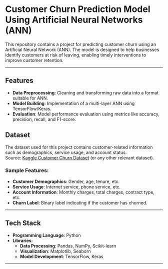 # Customer Churn Prediction Model Using Artificial Neural Networks (ANN)

This repository contains a project for predicting customer churn using an Artificial Neural Network (ANN). The model is designed to help businesses identify customers at risk of leaving, enabling timely interventions to improve customer retention.

---

## Features

- **Data Preprocessing**: Cleaning and transforming raw data into a format suitable for ANN.
- **Model Building**: Implementation of a multi-layer ANN using TensorFlow/Keras.
- **Evaluation**: Model performance evaluation using metrics like accuracy, precision, recall, and F1-score.

## Dataset

The dataset used for this project contains customer-related information such as demographics, service usage, and account status.  
Source: [Kaggle Customer Churn Dataset](https://www.kaggle.com/blastchar/telco-customer-churn) (or any other relevant dataset).

### Sample Features:

- **Customer Demographics**: Gender, age, tenure, etc.
- **Service Usage**: Internet service, phone service, etc.
- **Account Information**: Monthly charges, total charges, contract type, etc.
- **Churn Label**: Binary label indicating if the customer has churned.

---

## Tech Stack

- **Programming Language**: Python  
- **Libraries**:
  - **Data Processing**: Pandas, NumPy, Scikit-learn
  - **Visualization**: Matplotlib, Seaborn
  - **Model Development**: TensorFlow, Keras

---
